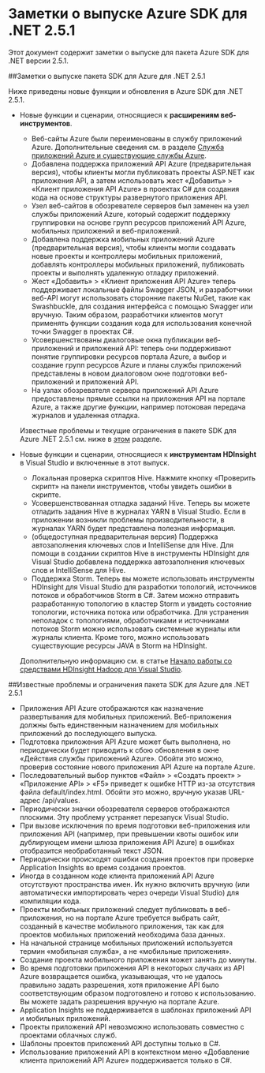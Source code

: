 <properties 
   pageTitle="Заметки о выпуске Azure SDK для .NET 2.5.1" 
   description="Заметки о выпуске Azure SDK для .NET 2.5.1" 
   services="app-service" 
   documentationCenter=".net,nodejs,java" 
   authors="Juliako" 
   manager="dwrede" 
   editor=""/>

<tags
   ms.service="app-service"
   ms.devlang="multiple"
   ms.topic="article"
   ms.tgt_pltfrm="na"
   ms.workload="integration" 
   ms.date="09/30/2015"
   ms.author="juliako"/>


# Заметки о выпуске Azure SDK для .NET 2.5.1

Этот документ содержит заметки о выпуске для пакета Azure SDK для .NET версии 2.5.1.

##Заметки о выпуске пакета SDK для Azure для .NET 2.5.1

Ниже приведены новые функции и обновления в Azure SDK для .NET 2.5.1.

- Новые функции и сценарии, относящиеся к **расширениям веб-инструментов**. 

	- Веб-сайты Azure были переименованы в службу приложений Azure. Дополнительные сведения см. в разделе [Служба приложений Azure и существующие службы Azure](app-service-changes-existing-services.md).
	- Добавлена поддержка приложений API Azure (предварительная версия), чтобы клиенты могли публиковать проекты ASP.NET как приложения API, а затем использовать жест «Добавить» > «Клиент приложения API Azure» в проектах C# для создания кода на основе структуры развернутого приложения API. 
	- Узел веб-сайтов в обозревателе серверов был заменен на узел службы приложений Azure, который содержит поддержку группировки на основе групп ресурсов приложений API Azure, мобильных приложений и веб-приложений.
	- Добавлена поддержка мобильных приложений Azure (предварительная версия), чтобы клиенты могли создавать новые проекты и контроллеры мобильных приложений, добавлять контроллеры мобильных приложений, публиковать проекты и выполнять удаленную отладку приложений.
	- Жест «Добавить» > «Клиент приложения API Azure» теперь поддерживает локальные файлы Swagger JSON, и разработчики веб-API могут использовать сторонние пакеты NuGet, такие как Swashbuckle, для создания интерфейса с помощью Swagger или вручную. Таким образом, разработчики клиентов могут применять функции создания кода для использования конечной точки Swagger в проектах C#. 
	- Усовершенствованы диалоговые окна публикации веб-приложений и приложений API: теперь они поддерживают понятие группировки ресурсов портала Azure, а выбор и создание групп ресурсов Azure и планы службы приложений представлены в новом диалоговом окне подготовки веб-приложений и приложений API. 
	- На узлах обозревателя сервера приложений API Azure предоставлены прямые ссылки на приложения API на портале Azure, а также другие функции, например потоковая передача журналов и удаленная отладка.

	Известные проблемы и текущие ограничения в пакете SDK для Azure .NET 2.5.1 см. ниже в [этом](app-service-release-notes.md#known_issues_2_5_1) разделе.


- Новые функции и сценарии, относящиеся к **инструментам HDInsight** в Visual Studio и включенные в этот выпуск.
	- Локальная проверка скриптов Hive. Нажмите кнопку «Проверить скрипт» на панели инструментов, чтобы увидеть ошибки в скрипте. 
	- Усовершенствованная отладка заданий Hive. Теперь вы можете отладить задания Hive в журналах YARN в Visual Studio. Если в приложении возникли проблемы производительности, в журналах YARN будет представлена полезная информация.
	- (общедоступная предварительная версия) Поддержка автозаполнения ключевых слов и IntelliSense для Hive. Для помощи в создании скриптов Hive в инструменты HDInsight для Visual Studio добавлена поддержка автозаполнения ключевых слов и IntelliSense для Hive.
	- Поддержка Storm. Теперь вы можете использовать инструменты HDInsight для Visual Studio для разработки топологий, источников потоков и обработчиков Storm в C#. Затем можно отправить разработанную топологию в кластер Storm и увидеть состояние топологии, источника потока или обработчика. Для устранения неполадок с топологиями, обработчиками и источниками потоков Storm можно использовать системные журналы или журналы клиента. Кроме того, можно использовать существующие ресурсы JAVA в Storm на HDInsight.
	
	Дополнительную информацию см. в статье [Начало работы со средствами HDInsight Hadoop для Visual Studio](hdinsight-hadoop-visual-studio-tools-get-started.md).



##<a id="known_issues_2_5_1"></a>Известные проблемы и ограничения пакета SDK для Azure для .NET 2.5.1

- Приложения API Azure отображаются как назначение развертывания для мобильных приложений. Веб-приложения должны быть единственным назначением для мобильных приложений до последующего выпуска. 
- Подготовка приложения API Azure может быть выполнена, но периодически будет приводить к сбою обновления в окне «Действия службы приложений Azure». Обойти это можно, проверив состояние нового приложения API Azure на портале Azure. 
- Последовательный выбор пунктов «Файл» > «Создать проект» > «Приложение API» > «F5» приведет к ошибке HTTP из-за отсутствия файла default/index.html. Обойти это можно, вручную указав URL-адрес /api/values. 
- Периодически значки обозревателя серверов отображаются плоскими. Эту проблему устраняет перезапуск Visual Studio. 
- При вызове исключения по время подготовки веб-приложения или приложения API (например, при превышении квоты ошибок или дублирующем имени шлюза приложения API Azure) в ошибках отобразится необработанный текст JSON. 
- Периодически происходят ошибки создания проектов при проверке Application Insights во время создания проектов.
- Иногда в созданном коде клиента приложений API Azure отсутствуют пространства имен. Их нужно включить вручную (или автоматически импортировать через очереди Visual Studio) для компиляции кода. 
- Проекты мобильных приложений следует публиковать в веб-приложения, но на портале Azure требуется выбрать сайт, созданный в качестве мобильного приложения, так как для проектов мобильных приложений необходима база данных. 
- На начальной странице мобильных приложений используется термин «мобильная служба», а не «мобильные приложения». 
- Создание проекта мобильного приложения может занять до минуты. 
- Во время подготовки приложения API в некоторых случаях из API Azure возвращается ошибка, указывающая, что не удалось правильно задать разрешения, хотя приложение API было соответствующим образом подготовлено и готово к использованию. Вы можете задать разрешения вручную на портале Azure.
- Application Insights не поддерживается в шаблонах приложений API и мобильных приложений.
- Проекты приложений API невозможно использовать совместно с проектами облачных служб.
- Шаблоны проектов приложений API доступны только в C#.
- Использование приложений API в контекстном меню «Добавление клиента приложений API Azure» поддерживается только в C#.

 

<!---HONumber=Oct15_HO1-->